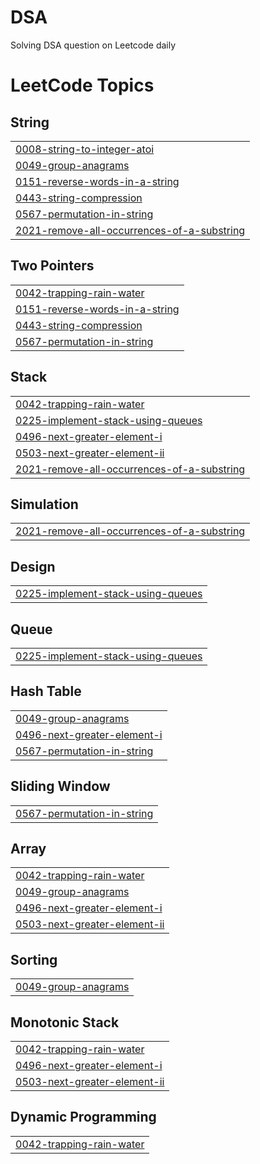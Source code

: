 # DSA
Solving DSA question on Leetcode daily

<!---LeetCode Topics Start-->
# LeetCode Topics
## String
|  |
| ------- |
| [0008-string-to-integer-atoi](https://github.com/Shalini-Codes/DSA/tree/master/0008-string-to-integer-atoi) |
| [0049-group-anagrams](https://github.com/Shalini-Codes/DSA/tree/master/0049-group-anagrams) |
| [0151-reverse-words-in-a-string](https://github.com/Shalini-Codes/DSA/tree/master/0151-reverse-words-in-a-string) |
| [0443-string-compression](https://github.com/Shalini-Codes/DSA/tree/master/0443-string-compression) |
| [0567-permutation-in-string](https://github.com/Shalini-Codes/DSA/tree/master/0567-permutation-in-string) |
| [2021-remove-all-occurrences-of-a-substring](https://github.com/Shalini-Codes/DSA/tree/master/2021-remove-all-occurrences-of-a-substring) |
## Two Pointers
|  |
| ------- |
| [0042-trapping-rain-water](https://github.com/Shalini-Codes/DSA/tree/master/0042-trapping-rain-water) |
| [0151-reverse-words-in-a-string](https://github.com/Shalini-Codes/DSA/tree/master/0151-reverse-words-in-a-string) |
| [0443-string-compression](https://github.com/Shalini-Codes/DSA/tree/master/0443-string-compression) |
| [0567-permutation-in-string](https://github.com/Shalini-Codes/DSA/tree/master/0567-permutation-in-string) |
## Stack
|  |
| ------- |
| [0042-trapping-rain-water](https://github.com/Shalini-Codes/DSA/tree/master/0042-trapping-rain-water) |
| [0225-implement-stack-using-queues](https://github.com/Shalini-Codes/DSA/tree/master/0225-implement-stack-using-queues) |
| [0496-next-greater-element-i](https://github.com/Shalini-Codes/DSA/tree/master/0496-next-greater-element-i) |
| [0503-next-greater-element-ii](https://github.com/Shalini-Codes/DSA/tree/master/0503-next-greater-element-ii) |
| [2021-remove-all-occurrences-of-a-substring](https://github.com/Shalini-Codes/DSA/tree/master/2021-remove-all-occurrences-of-a-substring) |
## Simulation
|  |
| ------- |
| [2021-remove-all-occurrences-of-a-substring](https://github.com/Shalini-Codes/DSA/tree/master/2021-remove-all-occurrences-of-a-substring) |
## Design
|  |
| ------- |
| [0225-implement-stack-using-queues](https://github.com/Shalini-Codes/DSA/tree/master/0225-implement-stack-using-queues) |
## Queue
|  |
| ------- |
| [0225-implement-stack-using-queues](https://github.com/Shalini-Codes/DSA/tree/master/0225-implement-stack-using-queues) |
## Hash Table
|  |
| ------- |
| [0049-group-anagrams](https://github.com/Shalini-Codes/DSA/tree/master/0049-group-anagrams) |
| [0496-next-greater-element-i](https://github.com/Shalini-Codes/DSA/tree/master/0496-next-greater-element-i) |
| [0567-permutation-in-string](https://github.com/Shalini-Codes/DSA/tree/master/0567-permutation-in-string) |
## Sliding Window
|  |
| ------- |
| [0567-permutation-in-string](https://github.com/Shalini-Codes/DSA/tree/master/0567-permutation-in-string) |
## Array
|  |
| ------- |
| [0042-trapping-rain-water](https://github.com/Shalini-Codes/DSA/tree/master/0042-trapping-rain-water) |
| [0049-group-anagrams](https://github.com/Shalini-Codes/DSA/tree/master/0049-group-anagrams) |
| [0496-next-greater-element-i](https://github.com/Shalini-Codes/DSA/tree/master/0496-next-greater-element-i) |
| [0503-next-greater-element-ii](https://github.com/Shalini-Codes/DSA/tree/master/0503-next-greater-element-ii) |
## Sorting
|  |
| ------- |
| [0049-group-anagrams](https://github.com/Shalini-Codes/DSA/tree/master/0049-group-anagrams) |
## Monotonic Stack
|  |
| ------- |
| [0042-trapping-rain-water](https://github.com/Shalini-Codes/DSA/tree/master/0042-trapping-rain-water) |
| [0496-next-greater-element-i](https://github.com/Shalini-Codes/DSA/tree/master/0496-next-greater-element-i) |
| [0503-next-greater-element-ii](https://github.com/Shalini-Codes/DSA/tree/master/0503-next-greater-element-ii) |
## Dynamic Programming
|  |
| ------- |
| [0042-trapping-rain-water](https://github.com/Shalini-Codes/DSA/tree/master/0042-trapping-rain-water) |
<!---LeetCode Topics End-->